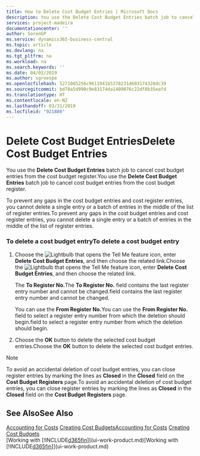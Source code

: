 ```yaml
---
title: How to Delete Cost Budget Entries | Microsoft Docs
description: You use the Delete Cost Budget Entries batch job to cancel cost budget entries from the cost budget register.
services: project-madeira
documentationcenter: ''
author: SorenGP
ms.service: dynamics365-business-central
ms.topic: article
ms.devlang: na
ms.tgt_pltfrm: na
ms.workload: na
ms.search.keywords: ''
ms.date: 04/01/2019
ms.author: sgroespe
ms.openlocfilehash: 5271085256c9611941b5378231d603174328dc39
ms.sourcegitcommit: bd78a5d990c9e83174da1409076c22df8b35eafd
ms.translationtype: HT
ms.contentlocale: en-NZ
ms.lasthandoff: 03/31/2019
ms.locfileid: "921886"
---
```

# <a name="delete-cost-budget-entries"></a><span data-ttu-id="2fecc-103">Delete Cost Budget Entries</span><span class="sxs-lookup"><span data-stu-id="2fecc-103">Delete Cost Budget Entries</span></span>
<span data-ttu-id="2fecc-104">You use the **Delete Cost Budget Entries** batch job to cancel cost budget entries from the cost budget register.</span><span class="sxs-lookup"><span data-stu-id="2fecc-104">You use the **Delete Cost Budget Entries** batch job to cancel cost budget entries from the cost budget register.</span></span>  

<span data-ttu-id="2fecc-105">To prevent any gaps in the cost budget entries and cost register entries, you cannot delete a single entry or a batch of entries in the middle of the list of register entries.</span><span class="sxs-lookup"><span data-stu-id="2fecc-105">To prevent any gaps in the cost budget entries and cost register entries, you cannot delete a single entry or a batch of entries in the middle of the list of register entries.</span></span>  

### <a name="to-delete-a-cost-budget-entry"></a><span data-ttu-id="2fecc-106">To delete a cost budget entry</span><span class="sxs-lookup"><span data-stu-id="2fecc-106">To delete a cost budget entry</span></span>  

1.  <span data-ttu-id="2fecc-107">Choose the ![Lightbulb that opens the Tell Me feature](media/ui-search/search_small.png "Tell me what you want to do") icon, enter **Delete Cost Budget Entries**, and then choose the related link.</span><span class="sxs-lookup"><span data-stu-id="2fecc-107">Choose the ![Lightbulb that opens the Tell Me feature](media/ui-search/search_small.png "Tell me what you want to do") icon, enter **Delete Cost Budget Entries**, and then choose the related link.</span></span>  

    <span data-ttu-id="2fecc-108">The **To Register No.**</span><span class="sxs-lookup"><span data-stu-id="2fecc-108">The **To Register No.**</span></span> <span data-ttu-id="2fecc-109">field contains the last register entry number and cannot be changed.</span><span class="sxs-lookup"><span data-stu-id="2fecc-109">field contains the last register entry number and cannot be changed.</span></span>  

    <span data-ttu-id="2fecc-110">You can use the **From Register No.**</span><span class="sxs-lookup"><span data-stu-id="2fecc-110">You can use the **From Register No.**</span></span> <span data-ttu-id="2fecc-111">field to select a register entry number from which the deletion should begin.</span><span class="sxs-lookup"><span data-stu-id="2fecc-111">field to select a register entry number from which the deletion should begin.</span></span>  
2.  <span data-ttu-id="2fecc-112">Choose the **OK** button to delete the selected cost budget entries.</span><span class="sxs-lookup"><span data-stu-id="2fecc-112">Choose the **OK** button to delete the selected cost budget entries.</span></span>  

> [!NOTE]  
>  <span data-ttu-id="2fecc-113">To avoid an accidental deletion of cost budget entries, you can close register entries by marking the lines as **Closed** in the **Closed** field on the **Cost Budget Registers** page.</span><span class="sxs-lookup"><span data-stu-id="2fecc-113">To avoid an accidental deletion of cost budget entries, you can close register entries by marking the lines as **Closed** in the **Closed** field on the **Cost Budget Registers** page.</span></span>  

## <a name="see-also"></a><span data-ttu-id="2fecc-114">See Also</span><span class="sxs-lookup"><span data-stu-id="2fecc-114">See Also</span></span>  
<span data-ttu-id="2fecc-115">[Accounting for Costs](finance-manage-cost-accounting.md)
[Creating Cost Budgets](finance-create-cost-budgets.md)</span><span class="sxs-lookup"><span data-stu-id="2fecc-115">[Accounting for Costs](finance-manage-cost-accounting.md)
[Creating Cost Budgets](finance-create-cost-budgets.md)</span></span>  
<span data-ttu-id="2fecc-116">[Working with [!INCLUDE[d365fin](includes/d365fin_md.md)]](ui-work-product.md)</span><span class="sxs-lookup"><span data-stu-id="2fecc-116">[Working with [!INCLUDE[d365fin](includes/d365fin_md.md)]](ui-work-product.md)</span></span>
